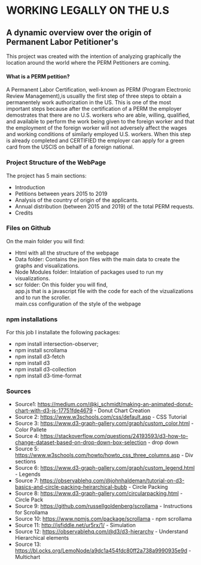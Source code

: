 # WORKING LEGALLY ON THE U.S
## A dynamic overview over the origin of Permanent Labor Petitioner's

This project was created with the intention of analyzing graphically the location around the world where the PERM Petitioners are coming.

#### What is a PERM petition?
A Permanent Labor Certification, well-known as PERM (Program Electronic Review Management),is usuallly the first step of three steps to obtain a permanentely work authorization in the US. This is one of the most important steps because after the certification of a PERM the employer demostrates that there are no U.S. workers who are able, willing, qualified, and available to perform the work being given to the foreign worker and that the employment of the foreign worker will not adversely affect the wages and working conditions of similarly employed U.S. workers. When this step is already completed and CERTIFIED the employer can apply for a green card from the USCIS on behalf of a foreign national.

### Project Structure of the WebPage
The project has 5 main sections:
- Introduction
- Petitions between years 2015 to 2019
- Analysis of the country of origin of the applicants.
- Annual distribution (between 2015 and 2019) of the total PERM requests.
- Credits

### Files on Github
On the main folder you will find:
- Html with all the structure of the webpage
- Data folder: Contains the json files with the main data to create the graphs and visualizations.
- Node Modules folder: Intalation of packages used to run my visualizations.
- scr folder: On this folder you will find,<br>
     app.js that is a javascript file with the code for each of the vizualizations and to run the scroller.<br>
     main.css configuration of the style of the webpage<br>

### npm installations
For this job I installate the following packages:
- npm install intersection-observer;
- npm install scrollama
- npm install d3-fetch
- npm install d3
- npm install d3-collection
- npm install d3-time-format

### Sources
- Source1: https://medium.com/@kj_schmidt/making-an-animated-donut-chart-with-d3-js-17751fde4679 - Donut Chart Creation
- Source 2: https://www.w3schools.com/css/default.asp - CSS Tutorial
- Source 3: https://www.d3-graph-gallery.com/graph/custom_color.html - Color Pallete
- Source 4: https://stackoverflow.com/questions/24193593/d3-how-to-change-dataset-based-on-drop-down-box-selection - drop down
- Source 5: https://www.w3schools.com/howto/howto_css_three_columns.asp - Div sections
- Source 6: https://www.d3-graph-gallery.com/graph/custom_legend.html - Legends
- Source 7: https://observablehq.com/@johnhaldeman/tutorial-on-d3-basics-and-circle-packing-heirarchical-bubb - Circle Packing
- Source 8: https://www.d3-graph-gallery.com/circularpacking.html - Circle Pack
- Source 9: https://github.com/russellgoldenberg/scrollama - Instructions for Scrollama
- Source 10: https://www.npmjs.com/package/scrollama - npm scrollama
- Source 11: http://jsfiddle.net/ur5rx/1/ - Simulation
- Source 12: https://observablehq.com/@d3/d3-hierarchy - Understand Hierarchical elements
- Source 13: https://bl.ocks.org/LemoNode/a9dc1a454fdc80ff2a738a9990935e9d - Multichart

